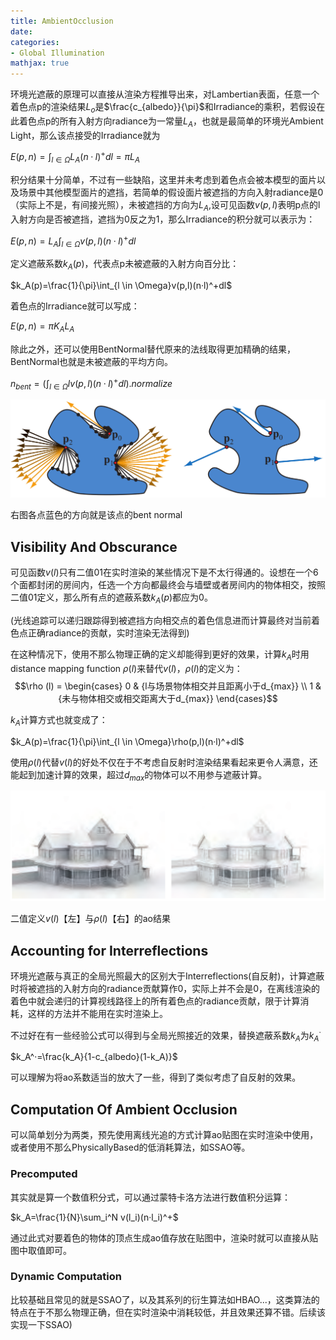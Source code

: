 ```yaml
---
title: AmbientOcclusion
date: 
categories:
- Global Illumination
mathjax: true
---
```


环境光遮蔽的原理可以直接从渲染方程推导出来，对Lambertian表面，任意一个着色点p的渲染结果$L_o$是$\frac{c_{albedo}}{\pi}$和Irradiance的乘积，若假设在此着色点p的所有入射方向radiance为一常量$L_A$，也就是最简单的环境光Ambient Light，那么该点接受的Irradiance就为

$E(p,n)=\int_{l \in \Omega}L_A (n·l)^+dl=\pi L_A$

积分结果十分简单，不过有一些缺陷，这里并未考虑到着色点会被本模型的面片以及场景中其他模型面片的遮挡，若简单的假设面片被遮挡的方向入射radiance是0（实际上不是，有间接光照），未被遮挡的方向为$L_A$,设可见函数$v(p,l)$表明p点的l入射方向是否被遮挡，遮挡为0反之为1，那么Irradiance的积分就可以表示为：

$E(p,n)=L_A\int_{l \in \Omega}v(p,l)(n·l)^+dl$

定义遮蔽系数$k_A(p)$，代表点p未被遮蔽的入射方向百分比：

$k_A(p)=\frac{1}{\pi}\int_{l \in \Omega}v(p,l)(n·l)^+dl$

着色点的Irradiance就可以写成：

$E(p,n)=\pi K_AL_A$

除此之外，还可以使用BentNormal替代原来的法线取得更加精确的结果，BentNormal也就是未被遮蔽的平均方向。

$n_{bent}=(\int_{l \in \Omega}l v(p,l)(n·l)^+dl).normalize$

![bentNormal](AmbientOcclusion/BentNormal.png)

右图各点蓝色的方向就是该点的bent normal

## Visibility And Obscurance

可见函数$v(l)$只有二值01在实时渲染的某些情况下是不太行得通的。设想在一个6个面都封闭的房间内，任选一个方向都最终会与墙壁或者房间内的物体相交，按照二值01定义，那么所有点的遮蔽系数$k_A(p)$都应为0。

(光线追踪可以递归跟踪得到被遮挡方向相交点的着色信息进而计算最终对当前着色点正确radiance的贡献，实时渲染无法得到)

在这种情况下，使用不那么物理正确的定义却能得到更好的效果，计算$k_A$时用distance mapping function $\rho(l)$来替代$v(l)$，$\rho (l)$的定义为：
$$\rho (l) = \begin{cases}  
0 & {l与场景物体相交并且距离小于d_{max}} \\
1 & {未与物体相交或相交距离大于d_{max}}
\end{cases}$$

$k_A$计算方式也就变成了：

$k_A(p)=\frac{1}{\pi}\int_{l \in \Omega}\rho(p,l)(n·l)^+dl$

使用$\rho (l)$代替$v(l)$的好处不仅在于不考虑自反射时渲染结果看起来更令人满意，还能起到加速计算的效果，超过$d_{max}$的物体可以不用参与遮蔽计算。

![obscurance](AmbientOcclusion/Obscurance.png)

二值定义$v(l)$【左】与$\rho(l)$【右】的ao结果

## Accounting for Interreflections

环境光遮蔽与真正的全局光照最大的区别大于Interreflections(自反射)，计算遮蔽时将被遮挡的入射方向的radiance贡献算作0，实际上并不会是0，在离线渲染的着色中就会递归的计算视线路径上的所有着色点的radiance贡献，限于计算消耗，这样的方法并不能用在实时渲染上。

不过好在有一些经验公式可以得到与全局光照接近的效果，替换遮蔽系数$k_A$为$k_A^·$

$k_A^·=\frac{k_A}{1-c_{albedo}(1-k_A)}$

可以理解为将ao系数适当的放大了一些，得到了类似考虑了自反射的效果。

## Computation Of Ambient Occlusion

可以简单划分为两类，预先使用离线光追的方式计算ao贴图在实时渲染中使用，或者使用不那么PhysicallyBased的低消耗算法，如SSAO等。

### Precomputed 

其实就是算一个数值积分式，可以通过蒙特卡洛方法进行数值积分运算：

$k_A=\frac{1}{N}\sum_i^N v(l_i)(n·l_i)^+$

通过此式对要着色的物体的顶点生成ao值存放在贴图中，渲染时就可以直接从贴图中取值即可。

### Dynamic Computation

比较基础且常见的就是SSAO了，以及其系列的衍生算法如HBAO...，这类算法的特点在于不那么物理正确，但在实时渲染中消耗较低，并且效果还算不错。后续该实现一下SSAO)